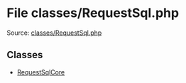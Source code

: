 File classes/RequestSql.php
=========

Source: [classes/RequestSql.php](https://github.com/PrestaShop/PrestaShop/blob/1.5.1.0/classes/RequestSql.php)


Classes
-------

* [RequestSqlCore](class.RequestSqlCore.md)

